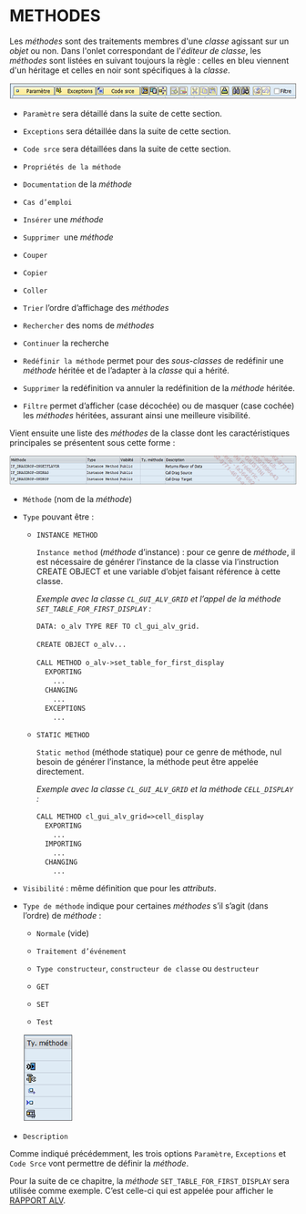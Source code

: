 # **METHODES**

Les _méthodes_ sont des traitements membres d'une _classe_ agissant sur un _objet_ ou non. Dans l'onlet correspondant de l'_éditeur de classe_, les _méthodes_ sont listées en suivant toujours la règle : celles en bleu viennent d'un héritage et celles en noir sont spécifiques à la _classe_.

![](../../ressources/14_03_01_01.png)

- `Paramètre` sera détaillé dans la suite de cette section.

- `Exceptions` sera détaillée dans la suite de cette section.

- `Code srce` sera détaillées dans la suite de cette section.

- `Propriétés de la méthode`

- `Documentation` de la _méthode_

- `Cas d’emploi`

- `Insérer` une _méthode_

- `Supprimer `une _méthode_

- `Couper`

- `Copier`

- `Coller`

- `Trier` l’ordre d’affichage des _méthodes_

- `Rechercher` des noms de _méthodes_

- `Continuer` la recherche

- `Redéfinir la méthode` permet pour des _sous-classes_ de redéfinir une _méthode_ héritée et de l’adapter à la _classe_ qui a hérité.

- `Supprimer` la redéfinition va annuler la redéfinition de la _méthode_ héritée.

- `Filtre` permet d’afficher (case décochée) ou de masquer (case cochée) les _méthodes_ héritées, assurant ainsi une meilleure visibilité.

Vient ensuite une liste des _méthodes_ de la classe dont les caractéristiques principales se présentent sous cette forme :

![](../../ressources/14_03_01_02.png)

- `Méthode` (nom de la _méthode_)

- `Type` pouvant être :

  - `INSTANCE METHOD`

    `Instance method` (_méthode_ d’instance) : pour ce genre de _méthode_, il est nécessaire de générer l’instance de la classe via l’instruction CREATE OBJECT et une variable d’objet faisant référence à cette classe.

    _Exemple avec la classe `CL_GUI_ALV_GRID` et l’appel de la méthode `SET_TABLE_FOR_FIRST_DISPLAY` :_

    ```JS
    DATA: o_alv TYPE REF TO cl_gui_alv_grid.

    CREATE OBJECT o_alv...

    CALL METHOD o_alv->set_table_for_first_display
      EXPORTING
        ...
      CHANGING
        ...
      EXCEPTIONS
        ...
    ```

  - `STATIC METHOD`

    `Static method` (méthode statique) pour ce genre de méthode, nul besoin de générer l’instance, la méthode peut être appelée directement.

    _Exemple avec la classe `CL_GUI_ALV_GRID` et la méthode `CELL_DISPLAY` :_

    ```JS
    CALL METHOD cl_gui_alv_grid=>cell_display
      EXPORTING
        ...
      IMPORTING
        ...
      CHANGING
        ...
    ```

- `Visibilité` : même définition que pour les _attributs_.

- `Type de méthode` indique pour certaines _méthodes_ s’il s’agit (dans l’ordre) de _méthode_ :

  - `Normale` (vide)

  - `Traitement d’événement`

  - `Type constructeur`, `constructeur de classe` ou `destructeur`

  - `GET`

  - `SET`

  - `Test`

  ![](../../ressources/14_03_01_03.png)

- `Description`

Comme indiqué précédemment, les trois options `Paramètre`, `Exceptions` et `Code Srce` vont permettre de définir la _méthode_.

Pour la suite de ce chapitre, la _méthode_ `SET_TABLE_FOR_FIRST_DISPLAY` sera utilisée comme exemple. C’est celle-ci qui est appelée pour afficher le [RAPPORT ALV](../../16_ALV/README.md).
